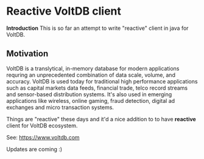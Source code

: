 # Reactive VoltDB client #

**Introduction**
This is so far an attempt to write "reactive" client in java for VoltDB.  

**Motivation**
-
VoltDB is a translytical, in-memory database for modern applications requring an unprecedented combination of data scale, volume, and accuracy. 
VoltDB is used today for traditional high performance applications such as capital markets data feeds, financial trade, telco record streams and sensor-based distribution systems. It's also used in emerging applications like wireless, online gaming, fraud detection, digital ad exchanges and micro transaction systems.

Things are "reactive" these days and it'd a nice addition to to have <b>reactive</b> client for VoltDB ecosystem. 

See: https://www.voltdb.com

Updates are coming :) 


